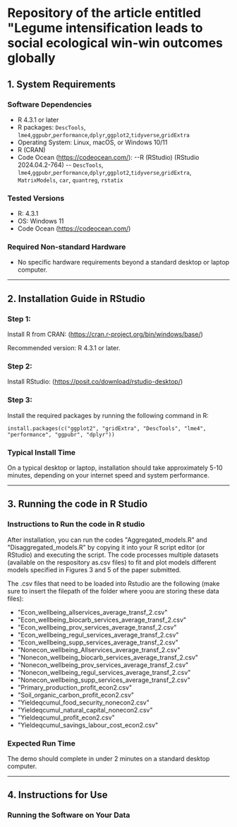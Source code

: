 # Repository of the article entitled "Legume intensification leads to social ecological win-win outcomes globally

## 1. System Requirements

### Software Dependencies
- R 4.3.1 or later
- R packages: `DescTools`, `lme4`,`ggpubr`,`performance`,`dplyr`,`ggplot2`,`tidyverse`,`gridExtra`
- Operating System: Linux, macOS, or Windows 10/11
- R (CRAN)
- Code Ocean (https://codeocean.com/):
--R (RStudio) (RStudio 2024.04.2-764)
-- `DescTools`, `lme4`,`ggpubr`,`performance`,`dplyr`,`ggplot2`,`tidyverse`,`gridExtra`, `MatrixModels`, `car`, `quantreg`, `rstatix`


### Tested Versions
- R: 4.3.1
- OS: Windows 11
- Code Ocean (https://codeocean.com/)

### Required Non-standard Hardware
- No specific hardware requirements beyond a standard desktop or laptop computer.

---

## 2. Installation Guide in RStudio

### Step 1: 
Install R from CRAN: (https://cran.r-project.org/bin/windows/base/)

Recommended version: R 4.3.1 or later.

### Step 2: 
Install RStudio: (https://posit.co/download/rstudio-desktop/)

### Step 3:
Install the required packages by running the following command in R:

```
install.packages(c("ggplot2", "gridExtra", "DescTools", "lme4", "performance", "ggpubr", "dplyr"))
```

### Typical Install Time
On a typical desktop or laptop, installation should take approximately 5-10 minutes, depending on your internet speed and system performance.


---

## 3. Running the code in R Studio

### Instructions to Run the code in R studio

After installation, you can run the codes "Aggregated_models.R" and "Disaggregated_models.R" by copying it into your R script editor (or RStudio) and executing the script. The code processes multiple datasets (available on the respository as.csv files) to fit and plot models different models specified in Figures 3 and 5 of the paper submitted.

The .csv files that need to be loaded into Rstudio are the following (make sure to insert the filepath of the folder where yoou are storing these data files):

- "Econ_wellbeing_allservices_average_transf_2.csv"         
- "Econ_wellbeing_biocarb_services_average_transf_2.csv"   
- "Econ_wellbeing_prov_services_average_transf_2.csv"
- "Econ_wellbeing_regul_services_average_transf_2.csv"     
- "Econ_wellbeing_supp_services_average_transf_2.csv"
- "Nonecon_wellbeing_Allservices_average_transf_2.csv"     
- "Nonecon_wellbeing_biocarb_services_average_transf_2.csv"
- "Nonecon_wellbeing_prov_services_average_transf_2.csv"   
- "Nonecon_wellbeing_regul_services_average_transf_2.csv"
- "Nonecon_wellbeing_supp_services_average_transf_2.csv"   
- "Primary_production_profit_econ2.csv"
- "Soil_organic_carbon_profit_econ2.csv"                   
- "Yieldeqcumul_food_security_nonecon2.csv"
- "Yieldeqcumul_natural_capital_nonecon2.csv"              
- "Yieldeqcumul_profit_econ2.csv"
- "Yieldeqcumul_savings_labour_cost_econ2.csv" 

### Expected Run Time
The demo should complete in under 2 minutes on a standard desktop computer.

---

## 4. Instructions for Use

### Running the Software on Your Data

